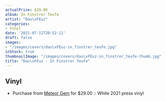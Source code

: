 ```yaml
---
actualPrice: $29.00
album: In Finstrer Teufe
artist: "Dau\xFEuz"
categories:
- Vinyl
date: '2021-07-11T20:52:11'
draft: false
images:
- "/images/covers/dau\xFEuz-in_finstrer_teufe.jpg"
inStock: true
thumbnailImage: "/images/covers/dau\xFEuz-in_finstrer_teufe-thumb.jpg"
title: "Dau\xFEuz - In Finstrer Teufe"
---
```


## Vinyl
* Purchase from [Meteor Gem](https://meteor-gem.com/products/dauthuz-in-finstrer-teufe-lp) for $29.00 :: White 2021 press vinyl
